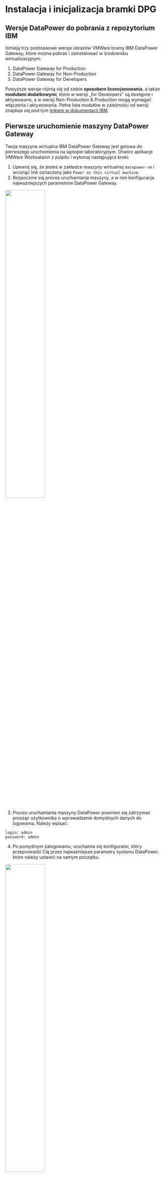 # Instalacja i inicjalizacja bramki DPG

## Wersje DataPower do pobrania z repozytorium IBM

Istnieją trzy podstawowe wersje obrazów VMWare bramy IBM DataPower Gateway, które można pobrać i zainstalować w środowisku wirtualizacyjnym:

1. DataPower Gateway for Production
2. DataPower Gateway for Non-Production
3. DataPower Gateway for Developers

Powyższe wersje różnią się od siebie **sposobem licencjonowania**, a także **modułami dodatkowymi**, które w wersji „for Developers” są dostępne i aktywowane, a w wersji Non-Production & Production mogą wymagać włączenia i aktywowania. Pełna lista modułów w zależności od wersji znajduje się pod tym [linkiem w dokumentacji IBM](https://www.ibm.com/docs/en/datapower-gateway/10.5.x?topic=management-available-modules-by-product).

## Pierwsze uruchomienie maszyny DataPower Gateway

Twoja maszyna wirtualna IBM DataPower Gateway jest gotowa do pierwszego uruchomienia na laptopie laboratoryjnym. Otwórz aplikacje VMWare Worksataion z pulpitu i wykonaj następujące kroki:

1. Upewnij się, że jesteś w zakładce maszyny wirtualnej `datapower-vm` i wcisnąć link oznaczony jako `Power on this virtual machine`.
2. Rozpocznie się proces uruchamiania maszyny, a w nim konfiguracja najważniejszych parametrów DataPower Gateway.

<img src="../images/Lab1_18.png" width="50%">

3. Proces uruchamiania maszyny DataPower powinien się zatrzymać prosząc użytkownika o wprowadzenie domyślnych danych do logowania. Należy wpisać:

```
login: admin
password: admin
```

4. Po pomyślnym zalogowaniu, uruchamia się konfigurator, który przeprowadzi Cię przez najważniejsze parametry systemu DataPower, które należy ustawić na samym początku.

<img src="../images/Lab1_19.png" width="50%">

5. W kolejnych krokach będziesz pytany o:

```
1.	Enable Secure Backup mode?: Y
2.	Confirm Secure Backup mode?: Y
3.	Enable Common Criteria Compability mode?: N
4.	Please enter new password: P@ssw0rd!
5.	Please re-enter new password to confirm: P@ssw0rd!
6.	Do you want to run the Installation Wizard? Y
7.	Step 1
8.	Do you want to configure network interfaces? Y
9.	Do you have this information? Y
10.	Do you want to configure the eth0 interfaces? Y
11.	Do you want to enable DHCP? Y
12.	Do you want to configure eth1 interface? N
13.	Do you want to configure eth2 interface? N
14.	Do you want to configure eth3 interface? N
15.	Step 2
16.	Do you want to configure network services? Y
17.	Do you want to configure DNS? N
18.	Do you want to define a unique system identified for the appliance? Y
19.	Enter a unique system identifier: idg1
20.	Do you want to configure remote management interface? Y
21.	Do you have this information? Y
22.	Do you want to enable SSH? Y
23.	Enter the local IP address [0 for all]: 0
24.	Enter the port number [22]: 22
25.	Do you want to enable WebGUI access? Y
26.	Enter the local IP address [0 for all]: 0
27.	Enter the port number [9090]: 9090
28.	Step 5
29.	Do you want to configure a user account that can reset passwords? N
30.	Step 6
31.	Do you want to configure the RAID array? N
32.	Step 7
33.	Do you want to review the current configuration? Y
34.	Do you want to save current configuration? Y
35.	Overwrite previously saved configuration? Y
```

<img src="../images/Lab1_20.png" width="50%">

6. Po zapisaniu konfiguracji, użytkownik jest proszony o akceptację umowy licencyjnej za pomocą interfejsu graficznego.

<img src="../images/Lab1_21.png" width="50%">

7. Aby dostać się przez przeglądarkę do interfejsu graficznego musisz poznać adres IP jaki został przydzielony maszynie DataPower poprzez DHCP. Pozostając w terminalu należy wykonać następujące komendy:

```
configure
show interface
```

<img src="../images/Lab1_22.png" width="50%">

8. Na stacji roboczej z której korzystasz, adres IP może mieć inną wartość. Należy ją zapisać i wprowadzić do przeglądarki internetowej w postaci:

```
    https://adresIP:9090
```

Korzystając z przykładu powyżej, URL do interfejsu graficznego będzie następujący:

    https://192.168.226.129:9090

<img src="../images/Lab1_23.png" width="50%">

9. Przeglądarka ostrzeże przed niezaufanym certyfikatem. Należy zignorować tę informację i mimo to otworzyć stronę.

<img src="../images/Lab1_24.png" width="50%">

10. Zaloguj się, używając zmienionego wcześniej hasła:

```
Username: admin
Password: P@ssw0rd!
```

11. Następnie przejrzyj umowę licęcyjną i ją zaakceptuj.

<img src="../images/Lab1_25.png" width="60%">

12. Nie zamykaj żadnego z okien, poczekaj dłuższą chwilę (ok. 1 minuty). W tym czasie, maszyna DataPower aktywuje swoje wewnętrzne mechanizmy, aby za chwilę być gotowa to pracy.

<img src="../images/Lab1_26.png" width="60%">

13. W kolejnym kroku pojawia się ponownie ekran logowania. Należy wpisać te same dane:

```
Username: admin
Password: P@ssw0rd!
```

14. Pierwsze logowanie po akceptacji licencji również trwa trochę dłużej (ok. 20-40 sekund), a nastęnie użytkownik zostaje przeniesiony do ekranu głównego interfejsu DataPower. 

<img src="../images/Lab1_27.png" width="50%">

## Podstawowe kroki administracyjne po pierwszym zalogowaniu

Na tym etapie warto wykonać tych kilka podstawowych czynności administracyjnych:

1.	Wydłużenie czasu nieaktywności w interfejsie graficznym (na środowiskach deweloperskich i ewentualnie nie-produkcyjnych)
2.	Ustalenie własnych certyfikatów w interfejsie graficznym GUI

### Wydłużenie czasu nieaktywności w interfejsie graficznym

Aby zwiększyć ergonomię pracy w trakcie tego szkolenia dobrym pomysłem jest wydłużenie czasu nieaktywności interfejsu graficznego. Standardowo, użytkownik zostanie wylogowany po 600 sekundach co jest wartością właściwą wszędzie tam, gdzie zależy nam na bezpieczenstwie. 

1. Na środowiskach deweloperskich lub szkoleniowych lepiej jest jednak wydłużyć ten czas na przykład do wartości 6000 sekund czyli 100 min. W tym celu w wyszukiwarce wpisz:

```
web management
```

<img src="../images/Lab1_28.png" width="50%">

2. Zmień wartość parametru: `Idle timeout` z 600 na 6000 [seconds].

3. Dodatkowo w zakładce `Advanced` masz możliwość wgrania własnych certyfikatów (Custom TLS server profile), którymi DataPower będzie się przedstawiał użytkownikom w przeglądarce. 

Po wykonaniu zmian, należy wcisnąć przycisk `Apply`, a następnie w prawym górnym rogu `Save Configuration`.

<img src="../images/Lab1_29.png" width="40%">

> [!WARNING]
> Wszystkie zmiany jakie wprowadzisz przyciskami `Apply` są zapisywane w pamięci RAM urządzenia i aplikowane natychmiast. Wciśnięcie linku `Save Configuration` powoduje permanentne zapisanie tych zmian na dyskach DataPower-a. 

### Ustalenie własnych certyfikatów w interfejsie graficznym GUI

W tym samym miejscu (Web Management Service), na zakładce Advance masz możliwość podmiany domyśnych certyfikatów prezentowanych przeglądarce przez serwer DataPower w konsoli graficznej. Nie będziesz ich teraz tutaj zmieniać, ale warto pamiętać, że jest to jedna z pierwszych rzeczy jakie wykonuje się po inicjalizacji nowej maszyny z urządzeniem DataPower.

<img src="../images/Lab1_30.png" width="50%">

## Podsumowanie

Ten skrypy przeprowadza Administratora przez pierwsze kroki związane z uruchomieniem urządzenia DataPower w środowisku VMWare.

